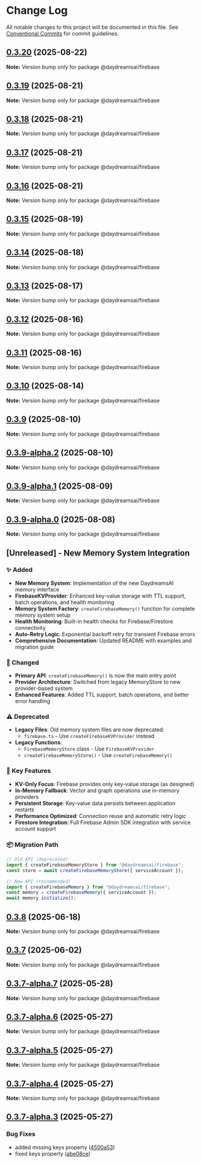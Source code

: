# Change Log

All notable changes to this project will be documented in this file.
See [Conventional Commits](https://conventionalcommits.org) for commit guidelines.

## [0.3.20](https://github.com/daydreamsai/daydreams/compare/v0.3.19...v0.3.20) (2025-08-22)

**Note:** Version bump only for package @daydreamsai/firebase





## [0.3.19](https://github.com/daydreamsai/daydreams/compare/v0.3.18...v0.3.19) (2025-08-21)

**Note:** Version bump only for package @daydreamsai/firebase





## [0.3.18](https://github.com/daydreamsai/daydreams/compare/v0.3.17...v0.3.18) (2025-08-21)

**Note:** Version bump only for package @daydreamsai/firebase





## [0.3.17](https://github.com/daydreamsai/daydreams/compare/v0.3.16...v0.3.17) (2025-08-21)

**Note:** Version bump only for package @daydreamsai/firebase





## [0.3.16](https://github.com/daydreamsai/daydreams/compare/v0.3.15...v0.3.16) (2025-08-21)

**Note:** Version bump only for package @daydreamsai/firebase





## [0.3.15](https://github.com/daydreamsai/daydreams/compare/v0.3.14...v0.3.15) (2025-08-19)

**Note:** Version bump only for package @daydreamsai/firebase





## [0.3.14](https://github.com/daydreamsai/daydreams/compare/v0.3.13...v0.3.14) (2025-08-18)

**Note:** Version bump only for package @daydreamsai/firebase





## [0.3.13](https://github.com/daydreamsai/daydreams/compare/v0.3.12...v0.3.13) (2025-08-17)

**Note:** Version bump only for package @daydreamsai/firebase





## [0.3.12](https://github.com/daydreamsai/daydreams/compare/v0.3.11...v0.3.12) (2025-08-16)

**Note:** Version bump only for package @daydreamsai/firebase





## [0.3.11](https://github.com/daydreamsai/daydreams/compare/v0.3.10...v0.3.11) (2025-08-16)

**Note:** Version bump only for package @daydreamsai/firebase





## [0.3.10](https://github.com/daydreamsai/daydreams/compare/v0.3.9...v0.3.10) (2025-08-14)

**Note:** Version bump only for package @daydreamsai/firebase





## [0.3.9](https://github.com/daydreamsai/daydreams/compare/v0.3.9-alpha.2...v0.3.9) (2025-08-10)

**Note:** Version bump only for package @daydreamsai/firebase





## [0.3.9-alpha.2](https://github.com/daydreamsai/daydreams/compare/v0.3.9-alpha.1...v0.3.9-alpha.2) (2025-08-10)

**Note:** Version bump only for package @daydreamsai/firebase





## [0.3.9-alpha.1](https://github.com/daydreamsai/daydreams/compare/v0.3.9-alpha.0...v0.3.9-alpha.1) (2025-08-09)

**Note:** Version bump only for package @daydreamsai/firebase





## [0.3.9-alpha.0](https://github.com/daydreamsai/daydreams/compare/v0.3.8...v0.3.9-alpha.0) (2025-08-08)

**Note:** Version bump only for package @daydreamsai/firebase





## [Unreleased] - New Memory System Integration

### ✨ Added
- **New Memory System**: Implementation of the new DaydreamsAI memory interface
- **FirebaseKVProvider**: Enhanced key-value storage with TTL support, batch operations, and health monitoring
- **Memory System Factory**: `createFirebaseMemory()` function for complete memory system setup
- **Health Monitoring**: Built-in health checks for Firebase/Firestore connectivity
- **Auto-Retry Logic**: Exponential backoff retry for transient Firebase errors
- **Comprehensive Documentation**: Updated README with examples and migration guide

### 🔄 Changed
- **Primary API**: `createFirebaseMemory()` is now the main entry point
- **Provider Architecture**: Switched from legacy MemoryStore to new provider-based system
- **Enhanced Features**: Added TTL support, batch operations, and better error handling

### ⚠️ Deprecated
- **Legacy Files**: Old memory system files are now deprecated:
  - `firebase.ts` - Use `createFirebaseKVProvider` instead
- **Legacy Functions**:
  - `FirebaseMemoryStore` class - Use `FirebaseKVProvider`
  - `createFirebaseMemoryStore()` - Use `createFirebaseMemory()`

### 🎯 Key Features
- **KV-Only Focus**: Firebase provides only key-value storage (as designed)
- **In-Memory Fallback**: Vector and graph operations use in-memory providers
- **Persistent Storage**: Key-value data persists between application restarts
- **Performance Optimized**: Connection reuse and automatic retry logic
- **Firestore Integration**: Full Firebase Admin SDK integration with service account support

### 📦 Migration Path
```typescript
// Old API (deprecated)
import { createFirebaseMemoryStore } from "@daydreamsai/firebase";
const store = await createFirebaseMemoryStore({ serviceAccount });

// New API (recommended)
import { createFirebaseMemory } from "@daydreamsai/firebase";
const memory = createFirebaseMemory({ serviceAccount });
await memory.initialize();
```

## [0.3.8](https://github.com/daydreamsai/daydreams/compare/v0.3.7...v0.3.8) (2025-06-18)

**Note:** Version bump only for package @daydreamsai/firebase





## [0.3.7](https://github.com/daydreamsai/daydreams/compare/v0.3.7-alpha.7...v0.3.7) (2025-06-02)

**Note:** Version bump only for package @daydreamsai/firebase





## [0.3.7-alpha.7](https://github.com/daydreamsai/daydreams/compare/v0.3.7-alpha.6...v0.3.7-alpha.7) (2025-05-28)

**Note:** Version bump only for package @daydreamsai/firebase





## [0.3.7-alpha.6](https://github.com/daydreamsai/daydreams/compare/v0.3.7-alpha.5...v0.3.7-alpha.6) (2025-05-27)

**Note:** Version bump only for package @daydreamsai/firebase





## [0.3.7-alpha.5](https://github.com/daydreamsai/daydreams/compare/v0.3.7-alpha.4...v0.3.7-alpha.5) (2025-05-27)

**Note:** Version bump only for package @daydreamsai/firebase





## [0.3.7-alpha.4](https://github.com/daydreamsai/daydreams/compare/v0.3.7-alpha.3...v0.3.7-alpha.4) (2025-05-27)

**Note:** Version bump only for package @daydreamsai/firebase





## [0.3.7-alpha.3](https://github.com/daydreamsai/daydreams/compare/v0.3.7-alpha.2...v0.3.7-alpha.3) (2025-05-27)


### Bug Fixes

* added missing keys property ([4500a53](https://github.com/daydreamsai/daydreams/commit/4500a53273037acaa8e932dd888135681767a2ca))
* fixed keys property ([abe08ce](https://github.com/daydreamsai/daydreams/commit/abe08cea213fe52daa1db66b08935b17690944d9))
